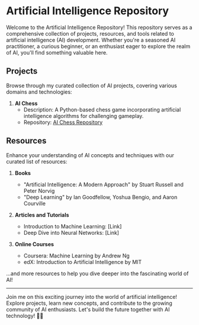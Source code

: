 # Artificial Intelligence Repository

Welcome to the Artificial Intelligence Repository! This repository serves as a comprehensive collection of projects, resources, and tools related to artificial intelligence (AI) development. Whether you're a seasoned AI practitioner, a curious beginner, or an enthusiast eager to explore the realm of AI, you'll find something valuable here.


## Projects

Browse through my curated collection of AI projects, covering various domains and technologies:

1. **AI Chess**
   - Description: A Python-based chess game incorporating artificial intelligence algorithms for challenging gameplay.
   - Repository: [AI Chess Repository](#)

## Resources

Enhance your understanding of AI concepts and techniques with our curated list of resources:

1. **Books**
   - "Artificial Intelligence: A Modern Approach" by Stuart Russell and Peter Norvig
   - "Deep Learning" by Ian Goodfellow, Yoshua Bengio, and Aaron Courville

2. **Articles and Tutorials**
   - Introduction to Machine Learning: [Link]
   - Deep Dive into Neural Networks: [Link]

3. **Online Courses**
   - Coursera: Machine Learning by Andrew Ng
   - edX: Introduction to Artificial Intelligence by MIT

...and more resources to help you dive deeper into the fascinating world of AI!

---

Join me on this exciting journey into the world of artificial intelligence! Explore projects, learn new concepts, and contribute to the growing community of AI enthusiasts. Let's build the future together with AI technology! 🚀🤖
